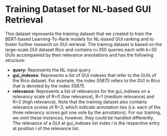 
# Training Dataset for NL-based GUI Retrieval

This dataset represents the training dataset that we created to train the BERT-based Learning-To-Rank models for NL-based GUI ranking and to foster further research on GUI retrieval. The training dataset is based on the large-scale GUI dataset Rico and contains n=350 queries each with k=30 GUIs accompanied by their relevance annotations and has the following structure:

- **query**: Represents the NL input query
- **gui_indexes**: Represents a list of GUI indexes that refer to the  GUIs of the Rico dataset. For example,  the index *55875* refers to the GUI in Rico that is denoted by the index *55875*.
- **relevance**: Represents a list of relevances for the gui_indexes on a relevancy scale of R=0 (low relevance), R=1 (medium relevance) and R=2 (high relevance). Note that the training dataset also contains relevance scores of R=3, which indicate annotation ties (i.e. each of the three relevancy scores got one vote by the annotators). For our training, we omit these instances, however, they could be handled differently. The relevance of a GUI at gui_indexes list index *i* is the respective entry at position *i* of the relevance list.
